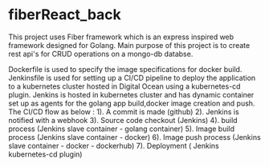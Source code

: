 # fiberReact_back

This project uses Fiber framework which is an express inspired web framework designed for Golang.
Main purpose of this project is to create rest api's for CRUD operations on a mongo-db databse.

Dockerfile is used to specify the image specifications for docker build.
Jenkinsfile is used for setting up a CI/CD pipeline to deploy the application to a kubernetes cluster hosted in Digital Ocean using a kubernetes-cd plugin.
Jenkins is hosted in kubernetes cluster and has dynamic container set up as agents for the golang app build,docker image creation and push.
The CI/CD flow as below :
1). A commit is made (github)
2). Jenkins is notified with a webhook
3). Source code checkout (Jenkins)
4). build process (Jenkins slave container - golang container)
5). Image build process (Jenkins slave container - docker)
6). Image push process (Jenkins slave container - docker - dockerhub)
7). Deployment ( Jenkins kubernetes-cd plugin)
